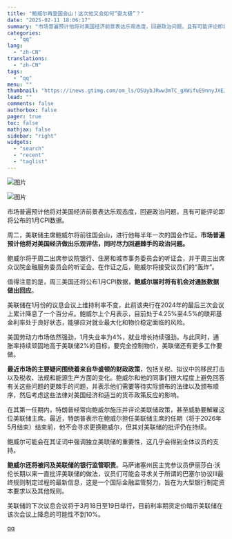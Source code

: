 ```yaml
---
title: "鲍威尔再登国会山！这次他又会如何“耍太极”？"
date: "2025-02-11 18:06:17"
summary: "市场普遍预计他将对美国经济前景表达乐观态度，回避政治问题，且有可能评论即将公布的1月CPI数据。周二..."
categories:
  - "qq"
lang:
  - "zh-CN"
translations:
  - "zh-CN"
tags:
  - "qq"
menu: ""
thumbnail: "https://inews.gtimg.com/om_ls/OSUybJRww3mTC_gXWifuE9nnyJXEJsuIz7v6MUq22FLGQAA_640360/0"
lead: ""
comments: false
authorbox: false
pager: true
toc: false
mathjax: false
sidebar: "right"
widgets:
  - "search"
  - "recent"
  - "taglist"
---
```


![图片](https://inews.gtimg.com/om_bt/OL7vlFoGB0K66QozLfhHUCHy1p2ym0nfBT6XmuMDuArcQAA/641)

![图片](https://inews.gtimg.com/om_bt/OA0zcwrd1XNSlfCZYnMqhyWj_RbGfCza3SyCE93_-cII8AA/641)

市场普遍预计他将对美国经济前景表达乐观态度，回避政治问题，且有可能评论即将公布的1月CPI数据。

周二，美联储主席鲍威尔将前往国会山，进行他每半年一次的国会作证。**市场普遍预计他将对美国经济做出乐观评估，同时尽力回避棘手的政治问题。**

鲍威尔将于周二出席参议院银行、住房和城市事务委员会的听证会，并于周三出席众议院金融服务委员会的听证会。在作证之后，鲍威尔将接受议员们的“轰炸”。

值得注意的是，周三美国还将公布1月CPI数据，**鲍威尔届时将有机会对通胀数据做出回应**。

美联储在1月份的议息会议上维持利率不变，此前该央行在2024年的最后三次会议上累计降息了一个百分点。鲍威尔上个月表示，目前处于4.25%至4.5%的联邦基金利率处于良好状态，能够应对就业最大化和物价稳定面临的风险。

美国劳动力市场依然强劲，1月失业率为4%，就业增长持续强劲。与此同时，通胀率持续顽固地高于美联储2%的目标，要完全控制物价，美联储还有更多工作要做。

**最近市场的主要疑问围绕着来自华盛顿的财政政策**，包括关税、拟议中的移民打击以及税收、法规和能源生产方面的变化。鲍威尔和他的同事们很大程度上避免回答有关这些问题的更棘手的问题，并表示他们需要等待实际颁布的法律以及颁布顺序，然后考虑这些法律对美国经济和适当的货币政策反应的影响。

在其第一任期内，特朗普经常向鲍威尔施压并评论美联储政策，甚至威胁要解雇这位美联储主席。最近，特朗普表示在鲍威尔担任美联储主席的任期（将于2026年5月结束）结束前，他不会寻求更换鲍威尔，但其对美联储的批评仍在持续。

鲍威尔可能会在其证词中强调独立美联储的重要性，这几乎会得到全体议员的支持。

**鲍威尔还将被问及美联储的银行监管职责**。马萨诸塞州民主党参议员伊丽莎白·沃伦长期以来一直批评美联储的做法，议员们可能会寻求关于所谓的巴塞尔协议III最终规则制定过程的最新信息，这是一个国际金融监管努力，旨在为大型银行制定资本要求以及其他规则。

美联储的下次议息会议将于3月18日至19日举行，目前利率期货定价暗示美联储在该次会议上降息的可能性不到10%。

[qq](https://new.qq.com/rain/a/20250211A0761M00)

